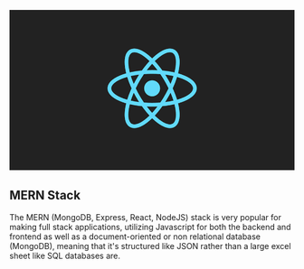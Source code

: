 ![alt justimage](assets/images/blog-10.png "Title")
## MERN Stack
The MERN (MongoDB, Express, React, NodeJS) stack is very popular for making full stack applications, utilizing Javascript for both the backend and frontend as well as a document-oriented or non relational database (MongoDB), meaning that it's structured like JSON rather than a large excel sheet like SQL databases are.